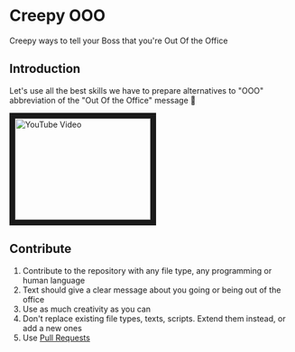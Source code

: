 # Creepy OOO
Creepy ways to tell your Boss that you're Out Of the Office

## Introduction
Let's use all the best skills we have to prepare alternatives to "OOO" abbreviation of the "Out Of the Office" message 💪

<a href="http://www.youtube.com/watch?feature=player_embedded&v=CVog8HVDXCk
" target="_blank"><img src="http://img.youtube.com/vi/CVog8HVDXCk/0.jpg"
alt="YouTube Video" width="240" height="180" border="10" /></a>

## Contribute
1. Contribute to the repository with any file type, any programming or human language
2. Text should give a clear message about you going or being out of the office
3. Use as much creativity as you can
4. Don't replace existing file types, texts, scripts. Extend them instead, or add a new ones
5. Use [Pull Requests](https://github.com/faradzhev/creepy-ooo/pulls)
